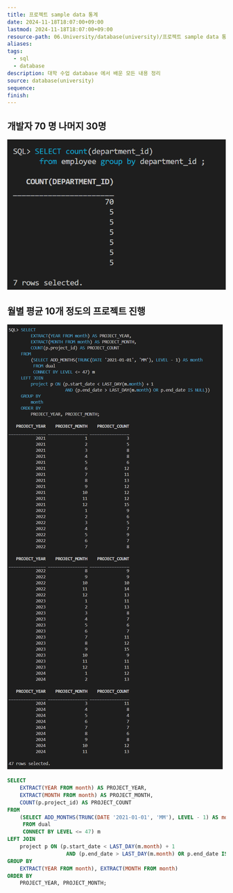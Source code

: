 ```yaml
---
title: 프로젝트 sample data 통계
date: 2024-11-18T18:07:00+09:00
lastmod: 2024-11-18T18:07:00+09:00
resource-path: 06.University/database(university)/프로젝트 sample data 통계.md
aliases: 
tags:
  - sql
  - database
description: 대학 수업 database 에서 배운 모든 내용 정리
source: database(university)
sequence: 
finish: 
---
```

## 개발자 70 명 나머지 30명
![](../../08.media/20241118165348.png)

## 월별 평균 10개 정도의 프로젝트 진행
![Pasted image 20241118201393](../../08.media/20241118201393.png)


```sql
SELECT
    EXTRACT(YEAR FROM month) AS PROJECT_YEAR,
    EXTRACT(MONTH FROM month) AS PROJECT_MONTH,
    COUNT(p.project_id) AS PROJECT_COUNT
FROM
    (SELECT ADD_MONTHS(TRUNC(DATE '2021-01-01', 'MM'), LEVEL - 1) AS month
     FROM dual
     CONNECT BY LEVEL <= 47) m
LEFT JOIN
    project p ON (p.start_date < LAST_DAY(m.month) + 1
                   AND (p.end_date > LAST_DAY(m.month) OR p.end_date IS NULL))
GROUP BY
    EXTRACT(YEAR FROM month), EXTRACT(MONTH FROM month)
ORDER BY
    PROJECT_YEAR, PROJECT_MONTH;
```